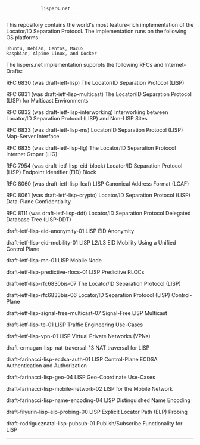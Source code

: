 
			     lispers.net
     			     -----------

This repository contains the world's most feature-rich implementation of the
Locator/ID Separation Protocol. The implementation runs on the following
OS platforms:

    Ubuntu, Debian, Centos, MacOS
    Raspbian, Alpine Linux, and Docker

The lispers.net implementation supprots the following RFCs and Internet-Drafts:

RFC 6830 (was draft-ietf-lisp) 
The Locator/ID Separation Protocol (LISP)

RFC 6831 (was draft-ietf-lisp-multicast) 
The Locator/ID Separation Protocol (LISP) for Multicast Environments

RFC 6832 (was draft-ietf-lisp-interworking) 
Interworking between Locator/ID Separation Protocol (LISP) and Non-LISP Sites

RFC 6833 (was draft-ietf-lisp-ms) 
Locator/ID Separation Protocol (LISP) Map-Server Interface

RFC 6835 (was draft-ietf-lisp-lig) 
The Locator/ID Separation Protocol Internet Groper (LIG)

RFC 7954 (was draft-ietf-lisp-eid-block) 
Locator/ID Separation Protocol (LISP) Endpoint Identifier (EID) Block

RFC 8060 (was draft-ietf-lisp-lcaf) 
LISP Canonical Address Format (LCAF)

RFC 8061 (was draft-ietf-lisp-crypto) 
Locator/ID Separation Protocol (LISP) Data-Plane Confidentiality

RFC 8111 (was draft-ietf-lisp-ddt) 
Locator/ID Separation Protocol Delegated Database Tree (LISP-DDT)

draft-ietf-lisp-eid-anonymity-01 
LISP EID Anonymity

draft-ietf-lisp-eid-mobility-01 
LISP L2/L3 EID Mobility Using a Unified Control Plane

draft-ietf-lisp-mn-01 
LISP Mobile Node

draft-ietf-lisp-predictive-rlocs-01 
LISP Predictive RLOCs

draft-ietf-lisp-rfc6830bis-07 
The Locator/ID Separation Protocol (LISP)

draft-ietf-lisp-rfc6833bis-06 
Locator/ID Separation Protocol (LISP) Control-Plane

draft-ietf-lisp-signal-free-multicast-07 
Signal-Free LISP Multicast

draft-ietf-lisp-te-01 
LISP Traffic Engineering Use-Cases

draft-ietf-lisp-vpn-01 
LISP Virtual Private Networks (VPNs)

draft-ermagan-lisp-nat-traversal-13 
NAT traversal for LISP

draft-farinacci-lisp-ecdsa-auth-01 
LISP Control-Plane ECDSA Authentication and Authorization

draft-farinacci-lisp-geo-04 
LISP Geo-Coordinate Use-Cases

draft-farinacci-lisp-mobile-network-02 
LISP for the Mobile Network

draft-farinacci-lisp-name-encoding-04 
LISP Distinguished Name Encoding

draft-filyurin-lisp-elp-probing-00 
LISP Explicit Locator Path (ELP) Probing

draft-rodrigueznatal-lisp-pubsub-01 
Publish/Subscribe Functionality for LISP

-------------------------------------------------------------------------------
